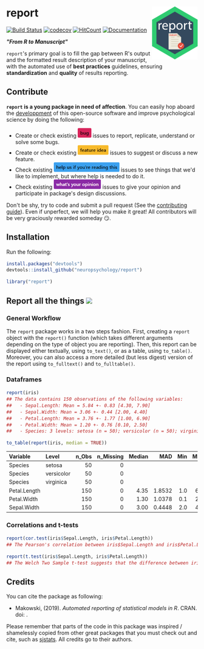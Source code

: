 
report <img src='man/figures/logo.png' align="right" height="139" />
====================================================================

[![Build Status](https://travis-ci.org/neuropsychology/report.svg?branch=master)](https://travis-ci.org/neuropsychology/report) [![codecov](https://codecov.io/gh/neuropsychology/report/branch/master/graph/badge.svg)](https://codecov.io/gh/neuropsychology/report) [![HitCount](http://hits.dwyl.io/DominiqueMakowski/bayestestR.svg)](http://hits.dwyl.io/neuropsychology/report) [![Documentation](https://img.shields.io/badge/documentation-report-orange.svg?colorB=E91E63)](https://neuropsychology.github.io/report/)

***"From R to Manuscript"***

`report`'s primary goal is to fill the gap between R's output and the formatted result description of your manuscript, with the automated use of **best practices** guidelines, ensuring **standardization** and **quality** of results reporting.

Contribute
----------

**`report` is a young package in need of affection**. You can easily hop aboard the [developpment](.github/CONTRIBUTING.md) of this open-source software and improve psychological science by doing the following:

-   Create or check existing <a href=https://github.com/neuropsychology/report/issues><img src="man/figures/issue_bug.png" height="25"></a> issues to report, replicate, understand or solve some bugs.
-   Create or check existing <a href=https://github.com/neuropsychology/report/issues><img src="man/figures/issue_featureidea.png" height="25"></a> issues to suggest or discuss a new feature.
-   Check existing <a href=https://github.com/neuropsychology/report/issues><img src="man/figures/issue_help.png" height="25"></a> issues to see things that we'd like to implement, but where help is needed to do it.
-   Check existing <a href=https://github.com/neuropsychology/report/issues><img src="man/figures/issue_opinion.png" height="25"></a> issues to give your opinion and participate in package's design discussions.

Don't be shy, try to code and submit a pull request (See the [contributing guide](.github/CONTRIBUTING.md)). Even if unperfect, we will help you make it great! All contributors will be very graciously rewarded someday :smirk:.

Installation
------------

Run the following:

``` r
install.packages("devtools")
devtools::install_github("neuropsychology/report")
```

``` r
library("report")
```

Report all the things <a href=https://neuropsychology.github.io/Psycho.jl/latest/><img src="https://www.memecreator.org/static/images/templates/2776.jpg" height="100"></a>
---------------------


### General Workflow

The `report` package works in a two steps fashion. First, creating a `report` object with the `report()` function (which takes different arguments depending on the type of object you are reporting). Then, this report can be displayed either textually, using `to_text()`, or as a table, using `to_table()`. Moreover, you can also access a more detailed (but less digest) version of the report using `to_fulltext()` and `to_fulltable()`.

### Dataframes

``` r
report(iris)
## The data contains 150 observations of the following variables:
##   - Sepal.Length: Mean = 5.84 +- 0.83 [4.30, 7.90]
##   - Sepal.Width: Mean = 3.06 +- 0.44 [2.00, 4.40]
##   - Petal.Length: Mean = 3.76 +- 1.77 [1.00, 6.90]
##   - Petal.Width: Mean = 1.20 +- 0.76 [0.10, 2.50]
##   - Species: 3 levels: setosa (n = 50); versicolor (n = 50); virginica (n = 50)
```

``` r
to_table(report(iris, median = TRUE))
```

| Variable     | Level      |  n\_Obs|  n\_Missing|  Median|     MAD|  Min|  Max|
|:-------------|:-----------|-------:|-----------:|-------:|-------:|----:|----:|
| Species      | setosa     |      50|           0|        |        |     |     |
| Species      | versicolor |      50|           0|        |        |     |     |
| Species      | virginica  |      50|           0|        |        |     |     |
| Petal.Length |            |     150|           0|    4.35|  1.8532|  1.0|  6.9|
| Petal.Width  |            |     150|           0|    1.30|  1.0378|  0.1|  2.5|
| Sepal.Width  |            |     150|           0|    3.00|  0.4448|  2.0|  4.4|

### Correlations and t-tests

``` r
report(cor.test(iris$Sepal.Length, iris$Petal.Length))
## The Pearson's correlation between iris$Sepal.Length and iris$Petal.Length is positive, large and significant (r(148) = 0.87, 95% CI [0.83, 0.91], p < .001).
```

``` r
report(t.test(iris$Sepal.Length, iris$Petal.Length))
## The Welch Two Sample t-test suggests that the difference between iris$Sepal.Length and iris$Petal.Length (mean of x = 5.84, mean of y = 3.76, difference = 2.09) is significant (t(211.54) = 13.10, 95% CI [1.77, 2.40], p < .001).
```

Credits
-------

You can cite the package as following:

-   Makowski, (2019). *Automated reporting of statistical models in R*. CRAN. doi: .

Please remember that parts of the code in this package was inspired / shamelessly copied from other great packages that you must check out and cite, such as [sjstats](https://github.com/strengejacke/sjstats). All credits go to their authors.
